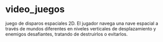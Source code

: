 # video_juegos
juego de disparos espaciales 2D. El jugador navega una nave espacial a través de mundos diferentes en niveles verticales de desplazamiento y enemigos desafiantes, tratando de destruirlos o evitarlos.
